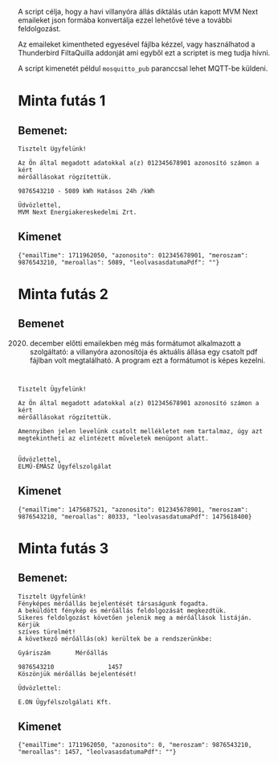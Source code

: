 A script célja, hogy a havi villanyóra állás diktálás után kapott MVM Next emaileket json formába konvertálja ezzel lehetővé téve a további feldolgozást.

Az emaileket kimentheted egyesével fájlba kézzel, vagy használhatod a Thunderbird FiltaQuilla addonját ami egyből ezt a scriptet is meg tudja hívni.

A script kimenetét példul `mosquitto_pub` paranccsal lehet MQTT-be küldeni.

# Minta futás 1

## Bemenet:

```text
Tisztelt Ügyfelünk!

Az Ön által megadott adatokkal a(z) 012345678901 azonosító számon a kért
mérőállásokat rögzítettük.

9876543210 - 5089 kWh Hatásos 24h /kWh 

Üdvözlettel,
MVM Next Energiakereskedelmi Zrt.
```

## Kimenet

```text
{"emailTime": 1711962050, "azonosito": 012345678901, "meroszam": 9876543210, "meroallas": 5089, "leolvasasdatumaPdf": ""}
```

# Minta futás 2

## Bemenet
2020. december előtti emailekben még más formátumot alkalmazott a szolgáltató: a villanyóra azonosítója és aktuális állása egy csatolt pdf fájlban volt megtalálható. A program ezt a formátumot is képes kezelni.

```text


Tisztelt Ügyfelünk!

Az Ön által megadott adatokkal a(z) 012345678901 azonosító számon a kért
mérőállásokat rögzítettük.

Amennyiben jelen levelünk csatolt mellékletet nem tartalmaz, úgy azt
megtekintheti az elintézett műveletek menüpont alatt.


Üdvözlettel,
ELMŰ-ÉMÁSZ Ügyfélszolgálat
```

## Kimenet
```text
{"emailTime": 1475687521, "azonosito": 012345678901, "meroszam": 9876543210, "meroallas": 80333, "leolvasasdatumaPdf": 1475618400}
```

# Minta futás 3

## Bemenet:

```text
Tisztelt Ügyfelünk!
Fényképes mérőállás bejelentését társaságunk fogadta.
A beküldött fénykép és mérőállás feldolgozását megkezdtük.
Sikeres feldolgozást követően jelenik meg a mérőállások listáján. Kérjük
szíves türelmét!
A következő mérőállás(ok) kerültek be a rendszerünkbe:

Gyáriszám       Mérőállás

9876543210               1457
Köszönjük mérőállás bejelentését!

Üdvözlettel:

E.ON Ügyfélszolgálati Kft.
```

## Kimenet

```text
{"emailTime": 1711962050, "azonosito": 0, "meroszam": 9876543210, "meroallas": 1457, "leolvasasdatumaPdf": ""}
```
